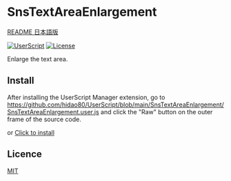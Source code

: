 # SnsTextAreaEnlargement

[README 日本語版](./README_ja.md)

[![UserScript](https://img.shields.io/badge/Framework-UserScript-blue.svg)](https://en.wikipedia.org/wiki/Userscript)
[![License](https://img.shields.io/github/license/hidao80/UserScript)](/LICENSE)

Enlarge the text area.

## Install

After installing the UserScript Manager extension, go to https://github.com/hidao80/UserScript/blob/main/SnsTextAreaEnlargement/SnsTextAreaEnlargement.user.js and click the "Raw" button on the outer frame of the source code.

or [Click to install](https://github.com/hidao80/UserScript/raw/main/SnsTextAreaEnlargement/SnsTextAreaEnlargement.user.js)

## Licence

[MIT](/LICENSE)
